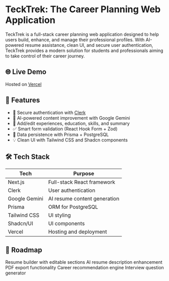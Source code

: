 # TeckTrek: The Career Planning Web Application

TeckTrek is a full-stack career planning web application designed to help users build, enhance, and manage their professional profiles. With AI-powered resume assistance, clean UI, and secure user authentication, TeckTrek provides a modern solution for students and professionals aiming to take control of their career journey.


## 🌐 Live Demo

Hosted on [Vercel](https://techtrek-delta.vercel.app)

## 📌 Features

- 🔐 Secure authentication with [Clerk](https://clerk.dev/)
- 🤖 AI-powered content improvement with Google Gemini
- 🧾 Add/edit experiences, education, skills, and summary
- ✅ Smart form validation (React Hook Form + Zod)
- 💾 Data persistence with Prisma + PostgreSQL
- 💡 Clean UI with Tailwind CSS and Shadcn components

## 🛠 Tech Stack

| Tech        | Purpose                          |
|-------------|----------------------------------|
| Next.js     | Full-stack React framework       |
| Clerk       | User authentication              |
| Google Gemini | AI resume content generation |
| Prisma      | ORM for PostgreSQL               |
| Tailwind CSS | UI styling                      |
| Shadcn/UI   | UI components                    |
| Vercel      | Hosting and deployment           |

## 🚀 Roadmap

 Resume builder with editable sections
 AI resume description enhancement
 PDF export functionality
 Career recommendation engine
 Interview question generator

